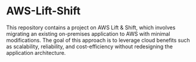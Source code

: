# AWS-Lift-Shift
This repository contains a project on AWS Lift &amp; Shift, which involves migrating an existing on-premises application to AWS with minimal modifications. The goal of this approach is to leverage cloud benefits such as scalability, reliability, and cost-efficiency without redesigning the application architecture.
